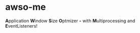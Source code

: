# awso-me
**A**pplication **W**indow **S**ize **O**ptmizer **-** with **M**ultiprocessing and **E**ventListeners!
